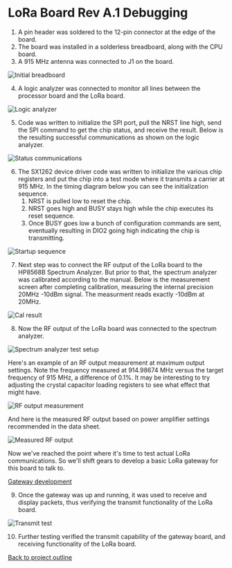 # LoRa Board Rev A.1 Debugging

1. A pin header was soldered to the 12-pin connector at the edge of the board.
2. The board was installed in a solderless breadboard, along with the CPU board.
3. A 915 MHz antenna was connected to J1 on the board.

![Initial breadboard](Images/Inital%20Breadboard.JPG)

4. A logic analyzer was connected to monitor all lines between the processor board and the LoRa board.

![Logic analyzer](Images/Breadboard%20with%20Logic%20Analyzer.JPG)

5. Code was written to initialize the SPI port, pull the NRST line high, send the SPI command to get the chip status, and receive the result. Below is the resulting successful communications as shown on the logic analyzer.

![Status communications](Images/SPI%20status%20communications.JPG)

6. The SX1262 device driver code was written to initialize the various chip registers and put the chip into a test mode where it transmits a carrier at 915 MHz. In the timing diagram below you can see the initialization sequence.
    1. NRST is pulled low to reset the chip.
    2. NRST goes high and BUSY stays high while the chip executes its reset sequence.
    3. Once BUSY goes low a bunch of configuration commands are sent, eventually resulting in DIO2 going high indicating the chip is transmitting.
    
![Startup sequence](Images/Initialization%20and%20transmit.JPG)

7. Next step was to connect the RF output of the LoRa board to the HP8568B Spectrum Analyzer. But prior to that, the spectrum analyzer was calibrated according to the manual. Below is the measurement screen after completing calibration, measuring the internal precision 20MHz -10dBm signal. The measurment reads exactly -10dBm at 20MHz.

![Cal result](Images/Spectrum%20analyzer%20cal%20result.JPG)

8. Now the RF output of the LoRa board was connected to the spectrum analyzer.

![Spectrum analyzer test setup](Images/Spectrum%20analyzer%20test%20setup.JPG)

Here's an example of an RF output measurement at maximum output settings. Note the frequency measured at 914.98674 MHz versus the target frequency of 915 MHz, a difference of 0.1%. It may be interesting to try adjusting the crystal capacitor loading registers to see what effect that might have.

![RF output measurement](Images/RF%20Power%20Measurement.JPG)

And here is the measured RF output based on power amplifier settings recommended in the data sheet.

![Measured RF output](Images/RF%20Output%20Power%20Graph.png)

Now we've reached the point where it's time to test actual LoRa communications. So we'll shift gears to develop a basic LoRa gateway for this board to talk to. 

[Gateway development](./LoRa%20gateway%20development.md)

9. Once the gateway was up and running, it was used to receive and display packets, thus verifying the transmit functionality of the LoRa board.

![Transmit test](Images/Gateway%20receiving.JPG)

10. Further testing verified the transmit capability of the gateway board, and receiving functionality of the LoRa board.

[Back to project outline](../README.md)